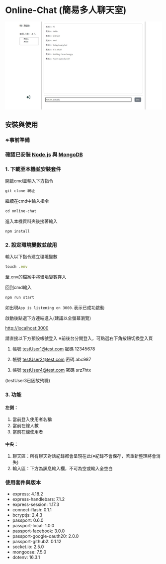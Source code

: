 # Online-Chat (簡易多人聊天室)
![/public/images/chat-preview.jpg](https://github.com/NeroKuraudius/online-chat/blob/main/public/images/chat-preview.jpg?raw=true)

## 安裝與使用

### ※事前準備
### 確認已安裝 [Node.js](https://nodejs.org/zh-tw/download) 與 [MongoDB](https://www.mongodb.com/zh-cn)


### 1. 下載至本機並安裝套件
開啟cmd並輸入下方指令
```js
git clone 網址
```
繼續在cmd中輸入指令
```js
cd online-chat
```
進入本機資料夾後接著輸入
```js
npm install
```

### 2. 設定環境變數並啟用
輸入以下指令建立環境變數
```js
touch .env
```
至.env的檔案中將環境變數存入

回到cmd輸入
```js
npm run start
```
如出現`App is listening on 3000.`表示已成功啟動

啟動後點選下方連結進入(建議以全螢幕瀏覽)

[http://localhost:3000](http://localhost:3000)

請直接以下方預設帳號登入
※前後台分開登入，可點選右下角按鈕切換登入頁

1. 帳號 testUser1@test.com  密碼 12345678

2. 帳號 testUser2@test.com  密碼 abc987

3. 帳號 testUser4@test.com  密碼 srz7htx

(testUser3已因故殉職)



### 3. 功能

#### 左側：
1. 當前登入使用者名稱
2. 當前在線人數
3. 當前在線使用者

#### 中央：
1. 聊天區：所有聊天對話紀錄都會呈現在此(※紀錄不會保存，若重新整理將會消失)
2. 輸入區：下方為訊息輸入欄，不可為空或輸入全空白


### 使用套件與版本
- express: 4.18.2
- express-handlebars: 7.1.2
- express-session: 1.17.3
- connect-flash: 0.1.1
- bcryptjs: 2.4.3
- passport: 0.6.0
- passport-local: 1.0.0
- passport-facebook: 3.0.0
- passport-google-oauth20: 2.0.0
- passport-github2: 0.1.12
- socket.io: 2.5.0
- mongoose: 7.5.0
- dotenv: 16.3.1

